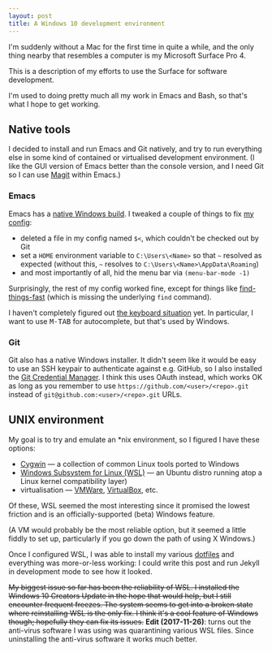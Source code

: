```yaml
---
layout: post
title: A Windows 10 development environment
---
```


I'm suddenly without a Mac for the first time in quite a while, and the only
thing nearby that resembles a computer is my Microsoft Surface Pro 4.

This is a description of my efforts to use the Surface for software development.

I'm used to doing pretty much all my work in Emacs and Bash, so that's what I
hope to get working.


## Native tools

I decided to install and run Emacs and Git natively, and try to run everything
else in some kind of contained or virtualised development environment. (I like
the GUI version of Emacs better than the console version, and I need Git so I
can use [Magit][magit] within Emacs.)

 [magit]: https://magit.vc/

### Emacs

Emacs has a [native Windows build][emacs]. I tweaked a couple of things to fix
[my config][emacs.d]:

 * deleted a file in my config named `$<`, which couldn't be checked out by Git
 * set a `HOME` environment variable to `C:\Users\<Name>` so that `~` resolved
   as expected (without this, `~` resolves to `C:\Users\<Name>\AppData\Roaming`)
 * and most importantly of all, hid the menu bar via `(menu-bar-mode -1)`

Surprisingly, the rest of my config worked fine, except for things like
[find-things-fast][ftf] (which is missing the underlying `find` command).

I haven't completely figured out [the keyboard situation][emacs-kbd] yet. In
particular, I want to use <kbd>M-TAB</kbd> for autocomplete, but that's used by
Windows.

 [emacs]: https://www.gnu.org/software/emacs/download.html
 [emacs.d]: https://github.com/harto/emacs.d
 [emacs-kbd]: https://www.gnu.org/software/emacs/manual/html_node/emacs/Windows-Keyboard.html
 [ftf]: https://github.com/eglaysher/find-things-fast

### Git

Git also has a native Windows installer. It didn't seem like it would be easy
to use an SSH keypair to authenticate against e.g. GitHub, so I also installed
the [Git Credential Manager][gcm]. I think this uses OAuth instead, which works
OK as long as you remember to use `https://github.com/<user>/<repo>.git`
instead of `git@github.com:<user>/<repo>.git` URLs.

 [gcm]: https://github.com/Microsoft/Git-Credential-Manager-for-Windows


## UNIX environment

My goal is to try and emulate an *nix environment, so I figured I have these
options:

 * [Cygwin][cygwin] &mdash; a collection of common Linux tools ported to Windows
 * [Windows Subsystem for Linux (WSL)][wsl] &mdash; an Ubuntu distro running
   atop a Linux kernel compatibility layer)
 * virtualisation &mdash; [VMWare][vmware], [VirtualBox][vbox], etc.

Of these, WSL seemed the most interesting since it promised the lowest friction
and is an officially-supported (beta) Windows feature.

(A VM would probably be the most reliable option, but it seemed a little fiddly
to set up, particularly if you go down the path of using X Windows.)

Once I configured WSL, I was able to install my various [dotfiles][dotfiles] and
everything was more-or-less working: I could write this post and run Jekyll in
development mode to see how it looked.

<s>My biggest issue so far has been the reliability of WSL. I installed the
Windows 10 Creators Update in the hope that would help, but I still encounter
frequent freezes. The system seems to get into a broken state where reinstalling
WSL is the only fix. I think it's a cool feature of Windows though; hopefully
they can fix its issues.</s> **Edit (2017-11-26)**: turns out the anti-virus
software I was using was quarantining various WSL files. Since uninstalling the
anti-virus software it works much better.

 [cygwin]: https://www.cygwin.com/
 [wsl]: https://msdn.microsoft.com/commandline/wsl/about
 [vmware]: https://my.vmware.com/en/web/vmware/free#desktop_end_user_computing/vmware_workstation_player/12_0
 [vbox]: https://www.virtualbox.org/wiki/Downloads
 [dotfiles]: https://github.com/harto/dotfiles
